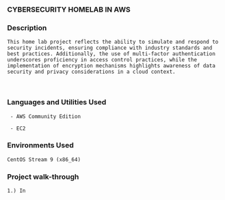   <h3>CYBERSECURITY HOMELAB IN AWS<h3>

  


<h3>Description</h3>

    This home lab project reflects the ability to simulate and respond to security incidents, ensuring compliance with industry standards and best practices. Additionally, the use of multi-factor authentication underscores proficiency in access control practices, while the implementation of encryption mechanisms highlights awareness of data security and privacy considerations in a cloud context.
<br />


<h3>Languages and Utilities Used</h3>

     - AWS Community Edition
     
     - EC2

<h3>Environments Used </h3>

    CentOS Stream 9 (x86_64)

<h3>Project walk-through</h3>


    1.) In 
